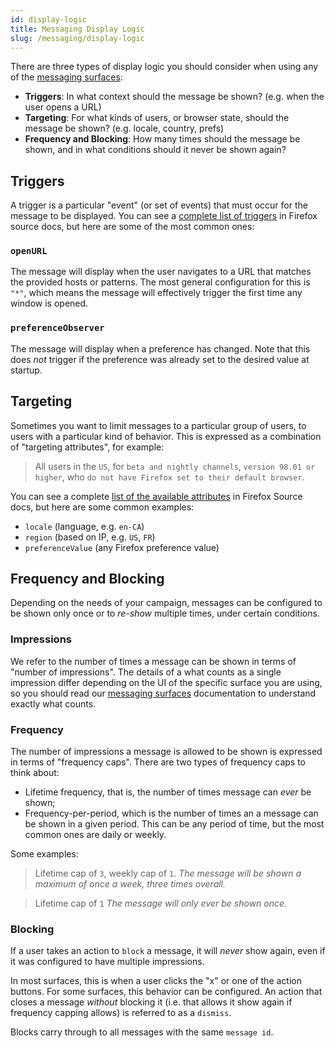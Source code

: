 ```yaml
---
id: display-logic
title: Messaging Display Logic
slug: /messaging/display-logic
---
```


There are three types of display logic you should consider when using any of the [messaging surfaces](./messaging-surfaces):

* **Triggers**: In what context should the message be shown? (e.g. when the user opens a URL)
* **Targeting**: For what kinds of users, or browser state, should the message be shown? (e.g. locale, country, prefs)
* **Frequency and Blocking**: How many times should the message be shown, and in what conditions should it never be shown again?

## Triggers

A trigger is a particular "event" (or set of events) that must occur for the message to be displayed. You can see a [complete list of triggers](https://firefox-source-docs.mozilla.org/toolkit/components/messaging-system/docs/TriggerActionSchemas/index.html#available-trigger-actions) in Firefox source docs, but here are some of the most common ones:

### `openURL`

The message will display when the user navigates to a URL that matches the provided hosts or patterns. The most general configuration for this is `"*"`, which means the message will effectively trigger the first time any window is opened.

### `preferenceObserver`

The message will display when a preference has changed. Note that this does *not* trigger if the preference was already set to the desired value at startup.


## Targeting

Sometimes you want to limit messages to a particular group of users, to users with a particular kind of behavior. This is expressed as a combination of "targeting attributes", for example:

> All users in the `US`, for `beta and nightly channels`, `version 98.01 or higher`, who `do not have Firefox set to their default browser`.

You can see a complete [list of the available attributes](https://firefox-source-docs.mozilla.org/browser/components/newtab/content-src/asrouter/docs/targeting-attributes.html#available-attributes) in Firefox Source docs, but here are some common examples:

* `locale` (language, e.g. `en-CA`)
* `region` (based on IP, e.g. `US`, `FR`)
* `preferenceValue` (any Firefox preference value)


## Frequency and Blocking

Depending on the needs of your campaign, messages can be configured to be shown only once or to *re-show* multiple times, under certain conditions.

### Impressions

We refer to the number of times a message can be shown in terms of "number of impressions". The details of a what counts as a single impression differ depending on the UI of the specific surface you are using, so you should read our [messaging surfaces](./messaging-surfaces) documentation to understand exactly what counts.

### Frequency

The number of impressions a message is allowed to be shown is expressed in terms of "frequency caps". There are two types of frequency caps to think about:
* Lifetime frequency, that is, the number of times message can *ever* be shown;
* Frequency-per-period, which is the number of times an a message can be shown in a given period. This can be any period of time, but the most common ones are daily or weekly.

Some examples:

> Lifetime cap of `3`, weekly cap of `1`. *The message will be shown a maximum of once a week, three times overall.*

> Lifetime cap of `1` *The message will only ever be shown once.*


### Blocking

If a user takes an action to `block` a message, it will *never* show again, even if it was configured to have multiple impressions.

In most surfaces, this is when a user clicks the "x" or one of the action buttons. For some surfaces, this behavior can be configured. An action that closes a message *without* blocking it (i.e. that allows it show again if frequency capping allows) is referred to as a `dismiss`.

Blocks carry through to all messages with the same `message id`.

